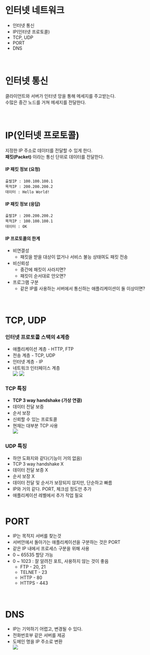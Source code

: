 # 인터넷 네트워크
- 인터넷 통신
- IP(인터넷 프로토콜)
- TCP, UDP
- PORT
- DNS  
<br><br>  
# 인터넷 통신  
클라이언트와 서버가 인터넷 망을 통해 메세지를 주고받는다.  
수많은 중간 노드를 거쳐 메세지를 전달한다.  
<br><br>  
# IP(인터넷 프로토콜)  
지정한 IP 주소로 데이터를 전달할 수 있게 한다.  
__패킷(Packet)__ 이라는 통신 단위로 데이터를 전달한다.  
#### IP 패킷 정보 (요청)  
``` 
출발IP : 100.100.100.1  
목적IP : 200.200.200.2  
데이터 : Hello World!
```
#### IP 패킷 정보 (응답)  
```   
출발IP : 200.200.200.2 
목적IP : 100.100.100.1  
데이터 : OK
```
#### IP 프로토콜의 한계
- 비연결성  
  - 패킷을 받을 대상이 없거나 서비스 불능 상태여도 패킷 전송  
- 비신뢰성  
  - 중간에 패킷이 사라지면?  
  - 패킷이 순서대로 안오면?  
- 프로그램 구분  
  - 같은 IP를 사용하는 서버에서 통신하는 애플리케이션이 둘 이상이면?  
<br><br>  
# TCP, UDP  
### 인터넷 프로토콜 스택의 4계층
- 애플리케이션 계층 - HTTP, FTP  
- 전송 계층 - TCP, UDP  
- 인터넷 계층 - IP  
- 네트워크 인터페이스 계층  
![](https://velog.velcdn.com/images%2Fjaeh0on%2Fpost%2F304b3b76-f98a-47d8-8837-382cd350389a%2Fimage.png)
![](https://velog.velcdn.com/images%2Fjaeh0on%2Fpost%2F59ff4fcd-0cfc-4182-8ec7-298f5c3116a3%2Fimage.png)  
### TCP 특징
- __TCP 3 way handshake (가상 연결)__ 
- 데이터 전달 보증
- 순서 보장
- 신뢰할 수 있는 프로토콜
- 현재는 대부분 TCP 사용  
![](https://velog.velcdn.com/images%2Fjaeh0on%2Fpost%2Fbcf3bd50-37a5-461b-b76c-95023c0c44a4%2Fimage.png)
### UDP 특징
 - 하얀 도화지와 같다(기능이 거의 없음)
 - TCP 3 way handshake X
 - 데이터 전달 보증 X
 - 순서 보장 X
 - 데이터 전달 및 순서가 보장되지 않지만, 단순하고 빠름
 - IP와 거의 같다. PORT, 체크섬 정도만 추가
 - 애플리케이션 레벨에서 추가 작업 필요
<br><br>
# PORT  
- IP는 목적지 서버를 찾는것
- 서버안에서 돌아가는 애플리케이션을 구분하는 것은 PORT
- 같은 IP 내에서 프로세스 구분을 위해 사용
- 0 ~ 65535 할당 가능
- 0 ~ 1023 : 잘 알려진 포트, 사용하지 않는 것이 좋음
  - FTP - 20, 21
  - TELNET - 23
  - HTTP - 80
  - HTTPS - 443  
<br><br>
# DNS
- IP는 기억하기 어렵고, 변경될 수 있다.
- 전화번호부 같은 서버를 제공
- 도메인 명을 IP 주소로 변환  
![](https://img1.daumcdn.net/thumb/R1280x0/?scode=mtistory2&fname=https%3A%2F%2Fk.kakaocdn.net%2Fdn%2FcdLzta%2FbtrB6u40Cv1%2F832zbgbWRKopwLA73qLQIK%2Fimg.png)





